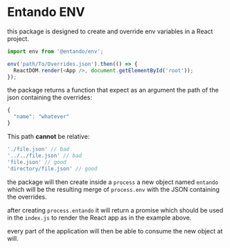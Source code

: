 # Entando ENV

this package is designed to create and override env variables in a React project.

```js
import env from '@entando/env';

env('path/To/Overrides.json').then(() => {
  ReactDOM.render(<App />, document.getElementById('root'));
});
```

the package returns a function that expect as an argument the path of the json containing the overrides:

```js
{
  "name": "whatever"
}
```

This path **cannot** be relative:

```js
'./file.json' // bad
'../../file.json' // bad
'file.json' // good
'directory/file.json' // good
```

the package will then create inside a `process` a new object named `entando` which will be the resulting merge of `process.env` with the JSON containing the overrides.

after creating `process.entando` it will return a promise which should be used in the `index.js` to render the React app as in the example above.

every part of the application will then be able to consume the new object at will.
